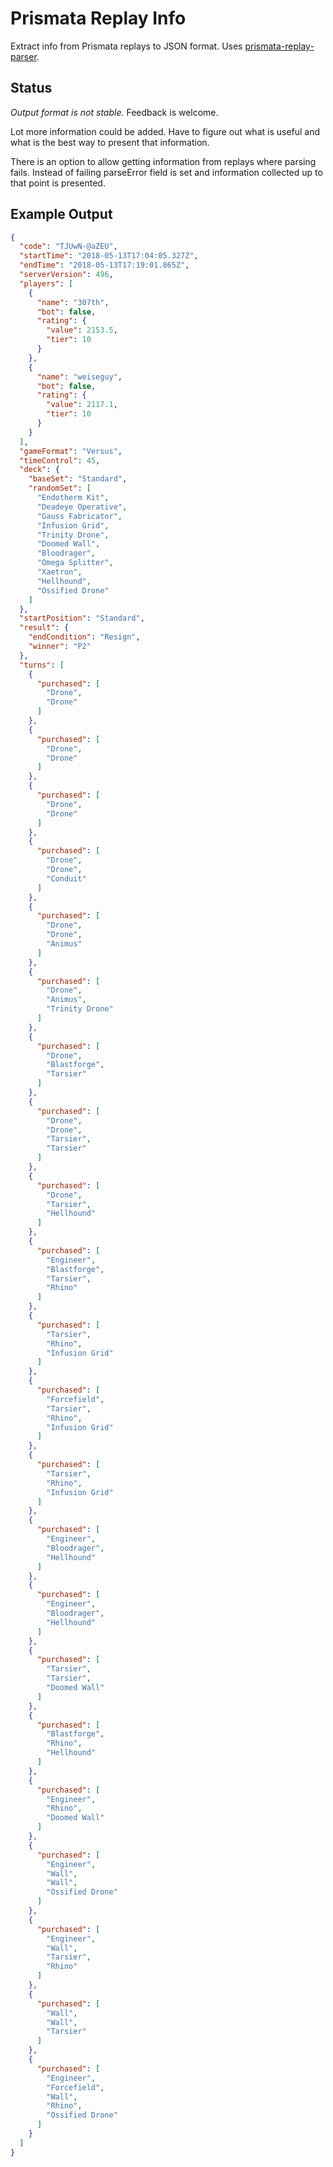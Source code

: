 # Prismata Replay Info

Extract info from Prismata replays to JSON format. Uses
[prismata-replay-parser](https://github.com/plampila/prismata-replay-parser).

## Status

*Output format is not stable.* Feedback is welcome.

Lot more information could be added. Have to figure out what is useful and what
is the best way to present that information.

There is an option to allow getting information from replays where parsing
fails. Instead of failing parseError field is set and information collected up
to that point is presented.

## Example Output

```json
{
  "code": "TJUwN-@aZEU",
  "startTime": "2018-05-13T17:04:05.327Z",
  "endTime": "2018-05-13T17:19:01.865Z",
  "serverVersion": 496,
  "players": [
    {
      "name": "307th",
      "bot": false,
      "rating": {
        "value": 2153.5,
        "tier": 10
      }
    },
    {
      "name": "weiseguy",
      "bot": false,
      "rating": {
        "value": 2117.1,
        "tier": 10
      }
    }
  ],
  "gameFormat": "Versus",
  "timeControl": 45,
  "deck": {
    "baseSet": "Standard",
    "randomSet": [
      "Endotherm Kit",
      "Deadeye Operative",
      "Gauss Fabricator",
      "Infusion Grid",
      "Trinity Drone",
      "Doomed Wall",
      "Bloodrager",
      "Omega Splitter",
      "Xaetron",
      "Hellhound",
      "Ossified Drone"
    ]
  },
  "startPosition": "Standard",
  "result": {
    "endCondition": "Resign",
    "winner": "P2"
  },
  "turns": [
    {
      "purchased": [
        "Drone",
        "Drone"
      ]
    },
    {
      "purchased": [
        "Drone",
        "Drone"
      ]
    },
    {
      "purchased": [
        "Drone",
        "Drone"
      ]
    },
    {
      "purchased": [
        "Drone",
        "Drone",
        "Conduit"
      ]
    },
    {
      "purchased": [
        "Drone",
        "Drone",
        "Animus"
      ]
    },
    {
      "purchased": [
        "Drone",
        "Animus",
        "Trinity Drone"
      ]
    },
    {
      "purchased": [
        "Drone",
        "Blastforge",
        "Tarsier"
      ]
    },
    {
      "purchased": [
        "Drone",
        "Drone",
        "Tarsier",
        "Tarsier"
      ]
    },
    {
      "purchased": [
        "Drone",
        "Tarsier",
        "Hellhound"
      ]
    },
    {
      "purchased": [
        "Engineer",
        "Blastforge",
        "Tarsier",
        "Rhino"
      ]
    },
    {
      "purchased": [
        "Tarsier",
        "Rhino",
        "Infusion Grid"
      ]
    },
    {
      "purchased": [
        "Forcefield",
        "Tarsier",
        "Rhino",
        "Infusion Grid"
      ]
    },
    {
      "purchased": [
        "Tarsier",
        "Rhino",
        "Infusion Grid"
      ]
    },
    {
      "purchased": [
        "Engineer",
        "Bloodrager",
        "Hellhound"
      ]
    },
    {
      "purchased": [
        "Engineer",
        "Bloodrager",
        "Hellhound"
      ]
    },
    {
      "purchased": [
        "Tarsier",
        "Tarsier",
        "Doomed Wall"
      ]
    },
    {
      "purchased": [
        "Blastforge",
        "Rhino",
        "Hellhound"
      ]
    },
    {
      "purchased": [
        "Engineer",
        "Rhino",
        "Doomed Wall"
      ]
    },
    {
      "purchased": [
        "Engineer",
        "Wall",
        "Wall",
        "Ossified Drone"
      ]
    },
    {
      "purchased": [
        "Engineer",
        "Wall",
        "Tarsier",
        "Rhino"
      ]
    },
    {
      "purchased": [
        "Wall",
        "Wall",
        "Tarsier"
      ]
    },
    {
      "purchased": [
        "Engineer",
        "Forcefield",
        "Wall",
        "Rhino",
        "Ossified Drone"
      ]
    }
  ]
}
```
